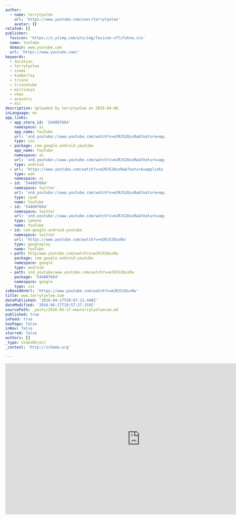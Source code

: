 ```yaml
---
author:
  - name: terrytyelee
    url: 'https://www.youtube.com/user/terrytyelee'
    avatar: {}
related: []
publisher:
  favicon: 'https://s.ytimg.com/yts/img/favicon-vflz7uhzw.ico'
  name: YouTube
  domain: www.youtube.com
  url: 'https://www.youtube.com/'
keywords:
  - duration
  - terrytyelee
  - views
  - kimberley
  - trisno
  - trisnotube
  - mictianya
  - chen
  - acoustic
  - mic
description: Uploaded by terrytyelee on 2015-04-08.
inLanguage: en
app_links:
  - app_store_id: '544007664'
    namespace: ai
    app_name: YouTube
    url: 'vnd.youtube://www.youtube.com/watch?v=mJRJS2OusRw&feature=applinks'
    type: ios
  - package: com.google.android.youtube
    app_name: YouTube
    namespace: ai
    url: 'vnd.youtube://www.youtube.com/watch?v=mJRJS2OusRw&feature=applinks'
    type: android
  - url: 'https://www.youtube.com/watch?v=mJRJS2OusRw&feature=applinks'
    type: web
    namespace: ai
  - id: '544007664'
    namespace: twitter
    url: 'vnd.youtube://www.youtube.com/watch?v=mJRJS2OusRw&feature=applinks'
    type: ipad
    name: YouTube
  - id: '544007664'
    namespace: twitter
    url: 'vnd.youtube://www.youtube.com/watch?v=mJRJS2OusRw&feature=applinks'
    type: iphone
    name: YouTube
  - id: com.google.android.youtube
    namespace: twitter
    url: 'https://www.youtube.com/watch?v=mJRJS2OusRw'
    type: googleplay
    name: YouTube
  - path: http/www.youtube.com/watch?v=mJRJS2OusRw
    package: com.google.android.youtube
    namespace: google
    type: android
  - path: vnd.youtube/www.youtube.com/watch?v=mJRJS2OusRw
    package: '544007664'
    namespace: google
    type: ios
isBasedOnUrl: 'https://www.youtube.com/watch?v=mJRJS2OusRw'
title: www.terrytyelee.com
datePublished: '2016-04-17T20:07:12.440Z'
dateModified: '2016-04-17T19:57:27.319Z'
sourcePath: _posts/2016-04-17-wwwterrytyeleecom.md
published: true
inFeed: true
hasPage: false
inNav: false
starred: false
authors: []
_type: VideoObject
_context: 'http://schema.org'

---
```

<iframe src="https://cdn.embedly.com/widgets/media.html?src=https%3A%2F%2Fwww.youtube.com%2Fembed%2FmJRJS2OusRw%3Ffeature%3Doembed&amp;url=https%3A%2F%2Fwww.youtube.com%2Fwatch%3Fv%3DmJRJS2OusRw&amp;image=https%3A%2F%2Fi.ytimg.com%2Fvi%2FmJRJS2OusRw%2Fhqdefault.jpg&amp;key=b7d04c9b404c499eba89ee7072e1c4f7&amp;type=text%2Fhtml&amp;schema=youtube" width="854" height="480" scrolling="no" frameborder="0" allowfullscreen="allowfullscreen" style=""></iframe>